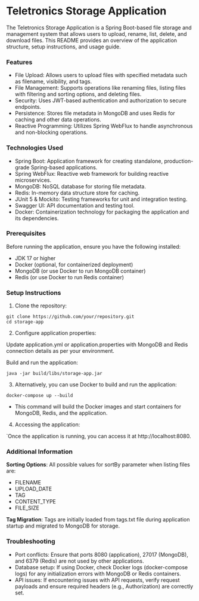 # Teletronics Storage Application
The Teletronics Storage Application is a Spring Boot-based file storage and management system that allows users to upload, rename, list, delete, and download files. This README provides an overview of the application structure, setup instructions, and usage guide.

### Features
* File Upload: Allows users to upload files with specified metadata such as filename, visibility, and tags.
* File Management: Supports operations like renaming files, listing files with filtering and sorting options, and deleting files.
* Security: Uses JWT-based authentication and authorization to secure endpoints.
* Persistence: Stores file metadata in MongoDB and uses Redis for caching and other data operations.
* Reactive Programming: Utilizes Spring WebFlux to handle asynchronous and non-blocking operations.

### Technologies Used
* Spring Boot: Application framework for creating standalone, production-grade Spring-based applications.
* Spring WebFlux: Reactive web framework for building reactive microservices.
* MongoDB: NoSQL database for storing file metadata.
* Redis: In-memory data structure store for caching.
* JUnit 5 & Mockito: Testing frameworks for unit and integration testing.
* Swagger UI: API documentation and testing tool.
* Docker: Containerization technology for packaging the application and its dependencies.

### Prerequisites
Before running the application, ensure you have the following installed:

* JDK 17 or higher
* Docker (optional, for containerized deployment)
* MongoDB (or use Docker to run MongoDB container)
* Redis (or use Docker to run Redis container)

### Setup Instructions
1. Clone the repository:



```
git clone https://github.com/your/repository.git
cd storage-app
```
2. Configure application properties:

Update application.yml or application.properties with MongoDB and Redis connection details as per your environment.

Build and run the application:

```
java -jar build/libs/storage-app.jar
```

3. Alternatively, you can use Docker to build and run the application:

```
docker-compose up --build
```

* This command will build the Docker images and start containers for MongoDB, Redis, and the application.

4. Accessing the application:

`Once the application is running, you can access it at http://localhost:8080.

### Additional Information
**Sorting Options**:
All possible values for sortBy parameter when listing files are:

* FILENAME
* UPLOAD_DATE
* TAG
* CONTENT_TYPE
* FILE_SIZE

**Tag Migration**:
Tags are initially loaded from tags.txt file during application startup and migrated to MongoDB for storage.

### Troubleshooting
* Port conflicts: Ensure that ports 8080 (application), 27017 (MongoDB), and 6379 (Redis) are not used by other applications.
* Database setup: If using Docker, check Docker logs (docker-compose logs) for any initialization errors with MongoDB or Redis containers.
* API issues: If encountering issues with API requests, verify request payloads and ensure required headers (e.g., Authorization) are correctly set.